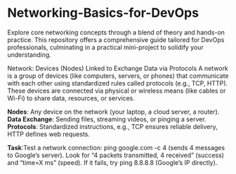 # Networking-Basics-for-DevOps
Explore core networking concepts through a blend of theory and hands-on practice. This repository offers a comprehensive guide tailored for DevOps professionals, culminating in a practical mini-project to solidify your understanding.

Network: Devices (Nodes) Linked to Exchange Data via Protocols
      A network is a group of devices (like computers, servers, or phones) that communicate with each other using standardized rules called protocols (e.g., TCP, HTTP). These devices are connected via physical or wireless means (like cables or Wi-Fi) to share data, resources, or services.

**Nodes**: Any device on the network (your laptop, a cloud server, a router).
**Data Exchange**: Sending files, streaming videos, or pinging a server.
**Protocols**: Standardized instructions, e.g., TCP ensures reliable delivery, HTTP defines web requests.

**Task**:Test a network connection: ping google.com -c 4 (sends 4 messages to Google’s server).
Look for “4 packets transmitted, 4 received” (success) and “time=X ms” (speed).
If it fails, try ping 8.8.8.8 (Google’s IP directly).
